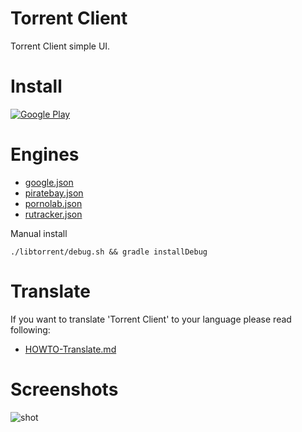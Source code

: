 # Torrent Client

Torrent Client simple UI.

# Install

[![ Google Play](docs/google-play-badge.png)](https://play.google.com/store/apps/details?id=com.github.axet.torrentclient) 

# Engines

  * [google.json](magnet:?//as=https://raw.githubusercontent.com/axet/android-torrent-client/dev/engines/google.json)
  * [piratebay.json](magnet://?as=https://raw.githubusercontent.com/axet/android-torrent-client/dev/engines/piratebay.json)
  * [pornolab.json](magnet://as=https://raw.githubusercontent.com/axet/android-torrent-client/dev/engines/pornolab.json)
  * [rutracker.json](magnet:?as=https://raw.githubusercontent.com/axet/android-torrent-client/dev/engines/rutracker.json)

Manual install

    ./libtorrent/debug.sh && gradle installDebug

# Translate

If you want to translate 'Torrent Client' to your language  please read following:

  * [HOWTO-Translate.md](/docs/HOWTO-Translate.md)

# Screenshots

![shot](/docs/shot.png)
